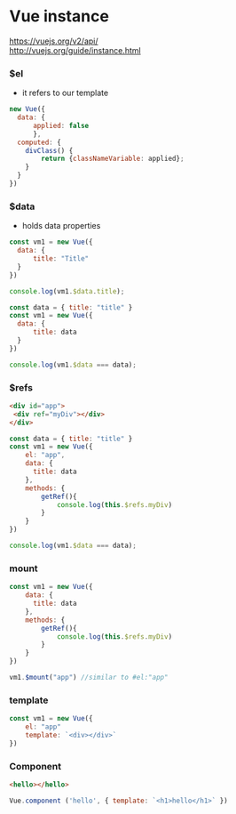 # Vue instance #
https://vuejs.org/v2/api/  
http://vuejs.org/guide/instance.html
### $el ###
- it refers to our template
```javascript
new Vue({
  data: {
      applied: false
      },
  computed: {
    divClass() {
        return {classNameVariable: applied};
    }   
  }
})
```

### $data ###
- holds data properties
```javascript
const vm1 = new Vue({
  data: {
      title: "Title"
  } 
})

console.log(vm1.$data.title);
```

```javascript
const data = { title: "title" }
const vm1 = new Vue({
  data: {
      title: data
  } 
})

console.log(vm1.$data === data);
```

### $refs ###
```html
<div id="app">
 <div ref="myDiv"></div>
</div>
```
```javascript
const data = { title: "title" }
const vm1 = new Vue({
    el: "app",
    data: {
      title: data
    },
    methods: {
        getRef(){
            console.log(this.$refs.myDiv)    
        }       
    }    
})

console.log(vm1.$data === data);
```

### mount ###
```javascript
const vm1 = new Vue({
    data: {
      title: data
    },
    methods: {
        getRef(){
            console.log(this.$refs.myDiv)    
        }       
    }    
})

vm1.$mount("app") //similar to #el:"app"
```

### template ###
```javascript
const vm1 = new Vue({
    el: "app"
    template: `<div></div>`
})
```

### Component ###
```html
<hello></hello>
```
```javascript
Vue.component ('hello', { template: `<h1>hello</h1>` })
```
